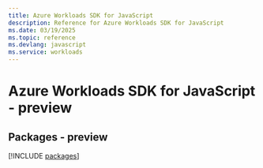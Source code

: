 ```yaml
---
title: Azure Workloads SDK for JavaScript
description: Reference for Azure Workloads SDK for JavaScript
ms.date: 03/19/2025
ms.topic: reference
ms.devlang: javascript
ms.service: workloads
---
```

# Azure Workloads SDK for JavaScript - preview
## Packages - preview
[!INCLUDE [packages](workloads-index.md)]